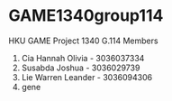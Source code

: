 # GAME1340group114
HKU GAME Project 1340 G.114
Members
1. Cia Hannah Olivia - 3036037334
2. Susabda Joshua - 3036029739
3. Lie Warren Leander - 3036094306
4. gene

